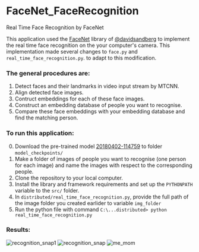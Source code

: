 # FaceNet_FaceRecognition
Real Time Face Recognition by FaceNet

This application used the [FaceNet](https://github.com/davidsandberg/facenet) library of [@davidsandberg](https://github.com/davidsandberg) 
to implement the real time face recognition on the your computer's camera. This implementation made several changes to ```face.py``` and ```real_time_face_recognition.py```.
to adapt to this modification.

### The general procedures are:
1. Detect faces and their landmarks in video input stream by MTCNN.
2. Align detected face images.
3. Contruct embeddings for each of these face images.
4. Construct an embedding database of people you want to recognise.
5. Compare these face embeddings with your embedding database and find the matching person.

### To run this application:
0. Download the pre-trained model [20180402-114759](https://drive.google.com/file/d/1EXPBSXwTaqrSC0OhUdXNmKSh9qJUQ55-/view) to folder ```model_checkpoints/```
1. Make a folder of images of people you want to recognise (one person for each image) and
name the images with respect to the corresponding people. 
2. Clone the repository to your local computer.
3. Install the library and framework requirements and set up the ```PYTHONPATH``` variable to the ```src/``` folder.
4. In ```distributed/real_time_face_recognition.py```, provide the full path of the image folder you created earlider to variable ```img_folder```
5. Run the python file with command ```C:\...distributed> python real_time_face_recognition.py```

### Results:
![recognition_snap1](https://user-images.githubusercontent.com/18170028/47221388-da9f8580-d3bc-11e8-9751-3b6ce967817a.jpg)
![recognition_snap](https://user-images.githubusercontent.com/18170028/47221400-e25f2a00-d3bc-11e8-97cf-79dbd4cdd3f1.jpg)
![me_mom](https://user-images.githubusercontent.com/18170028/47221410-e5f2b100-d3bc-11e8-8f41-6f55c696ba34.png)

